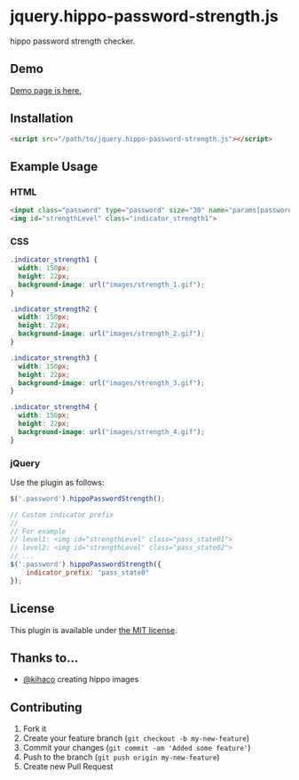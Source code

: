 jquery.hippo-password-strength.js
===============================

hippo password strength checker.

## Demo
[Demo page is here.](http://kuro96.heteml.jp/hippo-password-strength/hippo.html)

## Installation
```html
<script src="/path/to/jquery.hippo-password-strength.js"></script>
```

## Example Usage
### HTML

```html
<input class="password" type="password" size="30" name="params[password]" value="" data-indicator="strengthLevel">
<img id="strengthLevel" class="indicator_strength1">
```

### CSS
```css
.indicator_strength1 {
  width: 150px;
  height: 22px;
  background-image: url("images/strength_1.gif");
}

.indicator_strength2 {
  width: 150px;
  height: 22px;
  background-image: url("images/strength_2.gif");
}

.indicator_strength3 {
  width: 150px;
  height: 22px;
  background-image: url("images/strength_3.gif");
}

.indicator_strength4 {
  width: 150px;
  height: 22px;
  background-image: url("images/strength_4.gif");
}
```

### jQuery

Use the plugin as follows:

```js
$('.password').hippoPasswordStrength();

// Custom indicator prefix
//
// For example
// level1: <img id="strengthLevel" class="pass_state01">
// level2: <img id="strengthLevel" class="pass_state02">
// ...
$('.password').hippoPasswordStrength({
    indicator_prefix: "pass_state0"
});
```

## License

This plugin is available under [the MIT license](http://mths.be/mit).

## Thanks to…

* [@kihaco](http://github.com/kihaco) creating hippo images

## Contributing

1. Fork it
2. Create your feature branch (`git checkout -b my-new-feature`)
3. Commit your changes (`git commit -am 'Added some feature'`)
4. Push to the branch (`git push origin my-new-feature`)
5. Create new Pull Request
